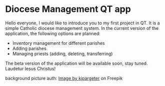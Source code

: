# Diocese Management QT app

Hello everyone, I would like to introduce you to my first project in QT. It is a simple Catholic diocese management system.
In the current version of the application, the following options are planned:
- Inventory management for different parishes
- Adding parishes
- Managing priests (adding, deleting, transferring)

The beta version of the application will be available soon, stay tuned.
Laudetur Iesus Christus!

background picture auth:
<a href="https://www.freepik.com/free-photo/dirty-grunge_4258606.htm#page=2&query=medieval%20background&position=21&from_view=keyword&track=ais">Image by kjpargeter</a> on Freepik